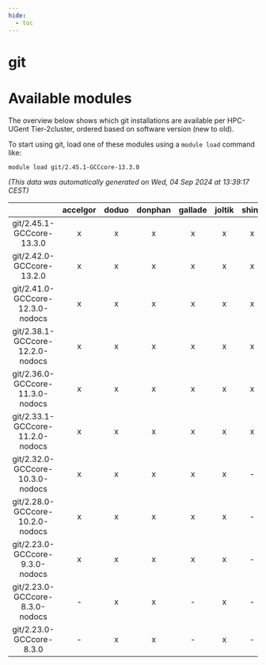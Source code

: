 ```yaml
---
hide:
  - toc
---
```


git
===

# Available modules


The overview below shows which git installations are available per HPC-UGent Tier-2cluster, ordered based on software version (new to old).

To start using git, load one of these modules using a `module load` command like:

```shell
module load git/2.45.1-GCCcore-13.3.0
```

*(This data was automatically generated on Wed, 04 Sep 2024 at 13:39:17 CEST)*  

| |accelgor|doduo|donphan|gallade|joltik|shinx|skitty|
| :---: | :---: | :---: | :---: | :---: | :---: | :---: | :---: |
|git/2.45.1-GCCcore-13.3.0|x|x|x|x|x|x|x|
|git/2.42.0-GCCcore-13.2.0|x|x|x|x|x|x|x|
|git/2.41.0-GCCcore-12.3.0-nodocs|x|x|x|x|x|x|x|
|git/2.38.1-GCCcore-12.2.0-nodocs|x|x|x|x|x|x|x|
|git/2.36.0-GCCcore-11.3.0-nodocs|x|x|x|x|x|x|x|
|git/2.33.1-GCCcore-11.2.0-nodocs|x|x|x|x|x|x|x|
|git/2.32.0-GCCcore-10.3.0-nodocs|x|x|x|x|x|-|x|
|git/2.28.0-GCCcore-10.2.0-nodocs|x|x|x|x|x|-|x|
|git/2.23.0-GCCcore-9.3.0-nodocs|x|x|x|x|x|-|x|
|git/2.23.0-GCCcore-8.3.0-nodocs|-|x|x|-|x|-|x|
|git/2.23.0-GCCcore-8.3.0|-|x|x|-|x|-|x|
